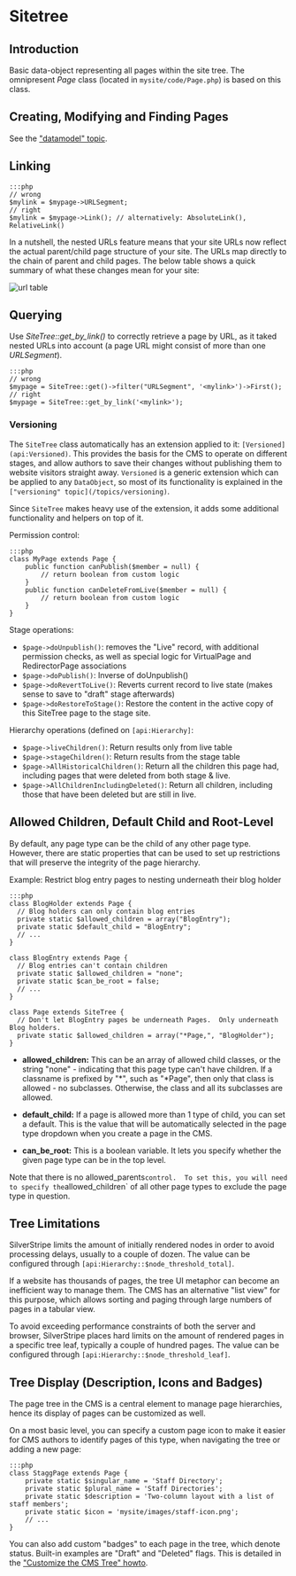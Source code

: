 # Sitetree

## Introduction

Basic data-object representing all pages within the site tree. 
The omnipresent *Page* class (located in `mysite/code/Page.php`) is based on this class.

## Creating, Modifying and Finding Pages

See the ["datamodel" topic](/topics/datamodel).

## Linking

	:::php
	// wrong
	$mylink = $mypage->URLSegment;
	// right
	$mylink = $mypage->Link(); // alternatively: AbsoluteLink(), RelativeLink()

In a nutshell, the nested URLs feature means that your site URLs now reflect the actual parent/child page structure of
your site. The URLs map directly to the chain of parent and child pages. The
below table shows a quick summary of what these changes mean for your site:

![url table](http://silverstripe.org/assets/screenshots/Nested-URLs-Table.png)

## Querying

Use *SiteTree::get_by_link()* to correctly retrieve a page by URL, as it taked nested URLs into account (a page URL
might consist of more than one *URLSegment*).

	:::php
	// wrong
	$mypage = SiteTree::get()->filter("URLSegment", '<mylink>')->First();
	// right
	$mypage = SiteTree::get_by_link('<mylink>');

### Versioning
	
The `SiteTree` class automatically has an extension applied to it: `[Versioned](api:Versioned)`.
This provides the basis for the CMS to operate on different stages,
and allow authors to save their changes without publishing them to
website visitors straight away.
`Versioned` is a generic extension which can be applied to any `DataObject`,
so most of its functionality is explained in the `["versioning" topic](/topics/versioning)`.

Since `SiteTree` makes heavy use of the extension, it adds some additional
functionality and helpers on top of it.

Permission control:

	:::php
	class MyPage extends Page {
		public function canPublish($member = null) {
			// return boolean from custom logic
		}
		public function canDeleteFromLive($member = null) {
			// return boolean from custom logic
		}
	}

Stage operations:

 * `$page->doUnpublish()`: removes the "Live" record, with additional permission checks,
	as well as special logic for VirtualPage and RedirectorPage associations
 * `$page->doPublish()`: Inverse of doUnpublish()
 * `$page->doRevertToLive()`: Reverts current record to live state (makes sense to save to "draft" stage afterwards)
 * `$page->doRestoreToStage()`: Restore the content in the active copy of this SiteTree page to the stage site.
	

Hierarchy operations (defined on `[api:Hierarchy]`:

 * `$page->liveChildren()`: Return results only from live table
 * `$page->stageChildren()`: Return results from the stage table
 * `$page->AllHistoricalChildren()`: Return all the children this page had, including pages that were deleted from both stage & live.
 * `$page->AllChildrenIncludingDeleted()`: Return all children, including those that have been deleted but are still in live.

## Allowed Children, Default Child and Root-Level 

By default, any page type can be the child of any other page type.  
However, there are static properties that can be
used to set up restrictions that will preserve the integrity of the page hierarchy.

Example: Restrict blog entry pages to nesting underneath their blog holder

	:::php
	class BlogHolder extends Page {
	  // Blog holders can only contain blog entries
	  private static $allowed_children = array("BlogEntry");
	  private static $default_child = "BlogEntry";
	  // ...
	}
	
	class BlogEntry extends Page {
	  // Blog entries can't contain children
	  private static $allowed_children = "none";
	  private static $can_be_root = false;
	  // ...
	}	
	
	class Page extends SiteTree {
	  // Don't let BlogEntry pages be underneath Pages.  Only underneath Blog holders.
	  private static $allowed_children = array("*Page,", "BlogHolder");
	}


*  **allowed_children:** This can be an array of allowed child classes, or the string "none" - indicating that this page
type can't have children.  If a classname is prefixed by "*", such as "*Page", then only that class is allowed - no
subclasses.  Otherwise, the class and all its subclasses are allowed.

*  **default_child:** If a page is allowed more than 1 type of child, you can set a default.  This is the value that
will be automatically selected in the page type dropdown when you create a page in the CMS.

*  **can_be_root:** This is a boolean variable.  It lets you specify whether the given page type can be in the top
level.

Note that there is no allowed_parents` control.  To set this, you will need to specify the `allowed_children` of all other page types to exclude the page type in question.

## Tree Limitations

SilverStripe limits the amount of initially rendered nodes in order to avoid
processing delays, usually to a couple of dozen. The value can be configured
through `[api:Hierarchy::$node_threshold_total]`.

If a website has thousands of pages, the tree UI metaphor can become an inefficient way
to manage them. The CMS has an alternative "list view" for this purpose, which allows
sorting and paging through large numbers of pages in a tabular view.

To avoid exceeding performance constraints of both the server and browser,
SilverStripe places hard limits on the amount of rendered pages in
a specific tree leaf, typically a couple of hundred pages.
The value can be configured through `[api:Hierarchy::$node_threshold_leaf]`.

## Tree Display (Description, Icons and Badges)

The page tree in the CMS is a central element to manage page hierarchies,
hence its display of pages can be customized as well.

On a most basic level, you can specify a custom page icon
to make it easier for CMS authors to identify pages of this type,
when navigating the tree or adding a new page:

	:::php
	class StaggPage extends Page {
		private static $singular_name = 'Staff Directory';
		private static $plural_name = 'Staff Directories';
		private static $description = 'Two-column layout with a list of staff members';
		private static $icon = 'mysite/images/staff-icon.png';
		// ...
	}

You can also add custom "badges" to each page in the tree,
which denote status. Built-in examples are "Draft" and "Deleted" flags.
This is detailed in the ["Customize the CMS Tree" howto](/howto/customize-cms-tree).